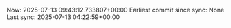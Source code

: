 Now: 2025-07-13 09:43:12.733807+00:00 Earliest commit since sync: None Last sync: 2025-07-13 04:22:59+00:00
